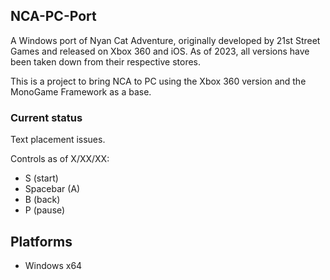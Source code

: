 ## NCA-PC-Port
A Windows port of Nyan Cat Adventure, originally developed by 21st Street Games and released on Xbox 360 and iOS. As of 2023, all versions have been taken down from their respective stores.

This is a project to bring NCA to PC using the Xbox 360 version and the MonoGame Framework as a base.

### Current status 
Text placement issues.

Controls as of X/XX/XX:
- S (start)
- Spacebar (A)
- B (back)
- P (pause)

## Platforms
- Windows x64
